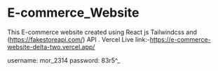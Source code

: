 # E-commerce_Website
This E-commerce website created using React js Tailwindcss and (https://fakestoreapi.com/) API .
Vercel Live link:-https://e-commerce-website-delta-two.vercel.app/

username: mor_2314
password: 83r5^_
